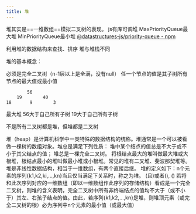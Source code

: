 ```yaml
---
title: 堆
---
```

堆其实是==一维数组==模拟二叉树的表现。
js有库可调堆
MaxPriorityQueue最大堆
MinPriorityQueue最小堆
[@datastructures-js/priority-queue - npm](https://www.npmjs.com/package/@datastructures-js/priority-queue)


利用堆的数据结构来查找、排序
堆与堆栈不同

堆的基本概念：

必须是完全二叉树（n-1层以上是全满，没有null）
任一个节点的值是其子树所有节点的最大值或最小值

			56
		19        40
	18       9        3
最大堆
56大于自己所有子树
19大于自己所有子树

不是所有二叉树都是堆，但堆都是二叉树

堆（heap）是计算机科学中一类特殊的数据结构的统称。堆通常是一个可以被看做一棵树的数组对象。堆总是满足下列性质： 堆中某个结点的值总是不大于或不小于其父结点的值； 堆总是一棵完全二叉树。 将根结点最大的堆叫做最大堆或大根堆，根结点最小的堆叫做最小堆或小根堆。常见的堆有二叉堆、斐波那契堆等。 堆是非线性数据结构，相当于一维数组，有两个直接后继。 堆的定义如下：n个元素的序列{k1,k2,ki,…,kn}当且仅当满足下关系时，称之为堆。 (且)或者(), () 若将和此次序列对应的一维数组（即以一维数组作此序列的存储结构）看成是一个完全二叉树，则堆的含义表明，完全二叉树中所有非终端结点的值均不大于（或不小于）其左、右孩子结点的值。由此，若序列{k1,k2,…,kn}是堆，则堆顶元素（或完全二叉树的根）必为序列中n个元素的最小值（或最大值）